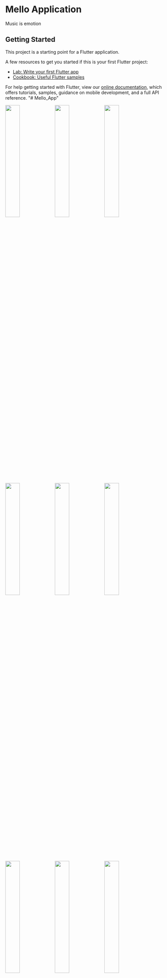 # Mello Application

Music is emotion

## Getting Started

This project is a starting point for a Flutter application.

A few resources to get you started if this is your first Flutter project:

- [Lab: Write your first Flutter app](https://flutter.dev/docs/get-started/codelab)
- [Cookbook: Useful Flutter samples](https://flutter.dev/docs/cookbook)

For help getting started with Flutter, view our
[online documentation](https://flutter.dev/docs), which offers tutorials,
samples, guidance on mobile development, and a full API reference.
"# Mello_App" 


<img src="https://user-images.githubusercontent.com/55031453/118832705-79c2eb80-b8de-11eb-9cae-6591bee0a297.jpg" width=30%>  <img src="https://user-images.githubusercontent.com/55031453/118832743-80516300-b8de-11eb-8edb-d6abcdf086a0.jpg" width=30%>  <img src="https://user-images.githubusercontent.com/55031453/118832755-821b2680-b8de-11eb-8a28-3de02ceb4568.jpg" width=30%>


<img src="https://user-images.githubusercontent.com/55031453/118832803-8c3d2500-b8de-11eb-91da-4ef3d9cf0c76.jpg" width=30%>  <img src="https://user-images.githubusercontent.com/55031453/118832825-919a6f80-b8de-11eb-8c37-c24499701fdf.jpg" width=30%>  <img src="https://user-images.githubusercontent.com/55031453/118832835-93643300-b8de-11eb-818d-8811a493e808.jpg" width=30%>
 
 
<img src="https://user-images.githubusercontent.com/55031453/118832840-952df680-b8de-11eb-9419-e253241108f5.jpg" width=30%>  <img src="https://user-images.githubusercontent.com/55031453/118832857-98c17d80-b8de-11eb-9e17-a9f88c67cde2.jpg" width=30%>  <img src="https://user-images.githubusercontent.com/55031453/118832863-9a8b4100-b8de-11eb-964f-e2ad682d5e64.jpg" width=30%>


